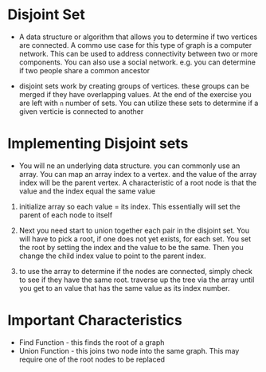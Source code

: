 # Disjoint Set

- A data structure or algorithm that allows you to determine if two vertices are connected. A commo use case for this type of graph is a computer network. This can be used to address connectivity between two or more components. You can also use a social network. e.g. you can determine if two people share a common ancestor

- disjoint sets work by creating groups of vertices. these groups can be merged if they have overlapping values. At the end of the exercise you are left with `n` number of sets. You can utilize these sets to determine if a given verticie is connected to another

# Implementing Disjoint sets

- You will ne an underlying data structure. you can commonly use an array. You can map an array index to a vertex. and the value of the array index will be the parent vertex. A characteristic of a root node is that the value and the index equal the same value

1. initialize array so each value = its index. This essentially will set the parent of each node to itself

2. Next you need start to union together each pair in the disjoint set. You will have to pick a root, if one does not yet exists, for each set. You set the root by setting the index and the value to be the same. Then you change the child index value to point to the parent index. 

3. to use the array to determine if the nodes are connected, simply check to see if they have the same root. traverse up the tree via the array until you get to an value that has the same value as its index number.

# Important Characteristics

- Find Function - this finds the root of a graph
- Union Function - this joins two node into the same graph. This may require one of the root nodes to be replaced 